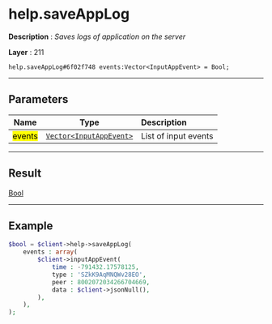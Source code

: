 # help.saveAppLog

**Description** : *Saves logs of application on the server*

**Layer** : 211

```tl
help.saveAppLog#6f02f748 events:Vector<InputAppEvent> = Bool;
```

---

## Parameters

| Name | Type | Description |
| :---: | :---: | :--- |
| <mark>events</mark> | [`Vector<InputAppEvent>`](type/InputAppEvent) | List of input events |

---

## Result

[Bool](type/Bool)

---

## Example

```php
$bool = $client->help->saveAppLog(
	events : array(
		$client->inputAppEvent(
			time : -791432.17578125,
			type : 'SZkK9AqMNQWv28EO',
			peer : 8002072034266704669,
			data : $client->jsonNull(),
		),
	),
);
```